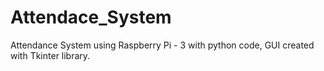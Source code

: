 # Attendace_System
Attendance System using Raspberry Pi - 3 with python code, GUI created with Tkinter library. 
